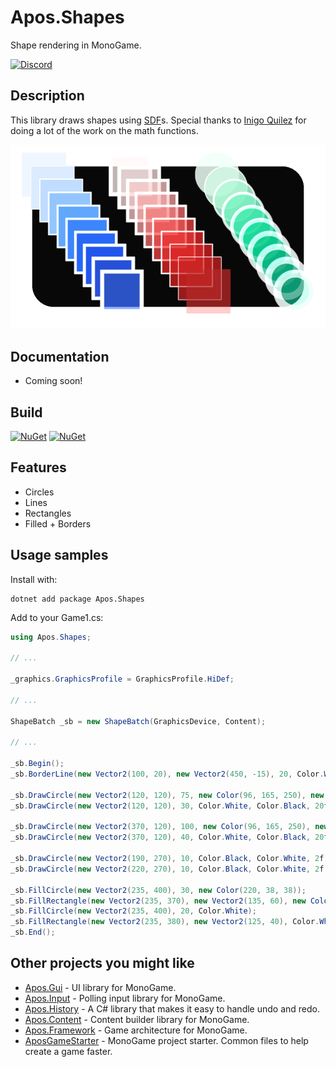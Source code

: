 # Apos.Shapes
Shape rendering in MonoGame.

[![Discord](https://img.shields.io/discord/355231098122272778.svg)](https://discord.gg/MonoGame)

## Description

This library draws shapes using [SDF](https://en.wikipedia.org/wiki/Signed_distance_function)s. Special thanks to [Inigo Quilez](https://iquilezles.org/) for doing a lot of the work on the math functions.

![](./Images/example.png)

## Documentation

* Coming soon!

## Build

[![NuGet](https://img.shields.io/nuget/v/Apos.Shapes.svg)](https://www.nuget.org/packages/Apos.Shapes/) [![NuGet](https://img.shields.io/nuget/dt/Apos.Shapes.svg)](https://www.nuget.org/packages/Apos.Shapes/)

## Features

* Circles
* Lines
* Rectangles
* Filled + Borders

## Usage samples

Install with:

```
dotnet add package Apos.Shapes
```

Add to your Game1.cs:

```csharp
using Apos.Shapes;

// ...

_graphics.GraphicsProfile = GraphicsProfile.HiDef;

// ...

ShapeBatch _sb = new ShapeBatch(GraphicsDevice, Content);

// ...

_sb.Begin();
_sb.BorderLine(new Vector2(100, 20), new Vector2(450, -15), 20, Color.White, 2f);

_sb.DrawCircle(new Vector2(120, 120), 75, new Color(96, 165, 250), new Color(191, 219, 254), 4f);
_sb.DrawCircle(new Vector2(120, 120), 30, Color.White, Color.Black, 20f);

_sb.DrawCircle(new Vector2(370, 120), 100, new Color(96, 165, 250), new Color(191, 219, 254), 4f);
_sb.DrawCircle(new Vector2(370, 120), 40, Color.White, Color.Black, 20f);

_sb.DrawCircle(new Vector2(190, 270), 10, Color.Black, Color.White, 2f);
_sb.DrawCircle(new Vector2(220, 270), 10, Color.Black, Color.White, 2f);

_sb.FillCircle(new Vector2(235, 400), 30, new Color(220, 38, 38));
_sb.FillRectangle(new Vector2(235, 370), new Vector2(135, 60), new Color(220, 38, 38));
_sb.FillCircle(new Vector2(235, 400), 20, Color.White);
_sb.FillRectangle(new Vector2(235, 380), new Vector2(125, 40), Color.White);
_sb.End();
```

## Other projects you might like

* [Apos.Gui](https://github.com/Apostolique/Apos.Gui) - UI library for MonoGame.
* [Apos.Input](https://github.com/Apostolique/Apos.Input) - Polling input library for MonoGame.
* [Apos.History](https://github.com/Apostolique/Apos.History) - A C# library that makes it easy to handle undo and redo.
* [Apos.Content](https://github.com/Apostolique/Apos.Content) - Content builder library for MonoGame.
* [Apos.Framework](https://github.com/Apostolique/Apos.Framework) - Game architecture for MonoGame.
* [AposGameStarter](https://github.com/Apostolique/AposGameStarter) - MonoGame project starter. Common files to help create a game faster.
